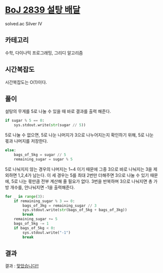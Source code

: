 # [BoJ 2839 설탕 배달](https://www.acmicpc.net/problem/2839)

solved.ac Silver IV

## 카테고리

수학, 다이나믹 프로그래밍, 그리디 알고리즘

## 시간복잡도

시간복잡도는 O(1)이다.

## 풀이

설탕의 무게를 5로 나눌 수 있을 때 바로 결과를 출력 해준다.

```python
if sugar % 5 == 0:
    sys.stdout.write(str(sugar // 5))
```

5로 나눌 수 없으면, 5로 나눈 나머지가 3으로 나누어지는지 확인하기 위해, 5로 나눈 몫과 나머지를 저장한다.

```python
else:
    bags_of_5kg = sugar // 5
    remaining_sugar = sugar % 5
```

5로 나눠지지 않는 경우의 나머지는 1~4 이기 때문에 그중 3으로 바로 나눠지는 3을 제외하면 1,2,4가 남는다.
이 세 경우는 5를 최대 2번만 더해주면 3으로 나눌 수 있기 때문에, 5로 나눈 몫만큼 전부 계산해 줄 필요가 없다.
3번을 반복하며 3으로 나눠지면 총 가방 개수를, 안나눠지면 -1을 출력해준다.

```python
for _ in range(3):
    if remaining_sugar % 3 == 0:
        bags_of_3kg = remaining_sugar // 3
        sys.stdout.write(str(bags_of_5kg + bags_of_3kg))
        break
    remaining_sugar += 5
    bags_of_5kg -= 1
    if bags_of_5kg < 0:
        sys.stdout.write("-1")
        break
```

## 결과

결과 : [맞았습니다!!](http://boj.kr/58be9e15f7e34ed1b4c9adccf3e065d7)
